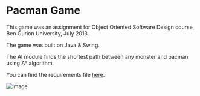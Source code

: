 Pacman Game
================

This game was an assignment for Object Oriented Software Design course, Ben Gurion University, July 2013. 

The game was built on Java & Swing.

The AI module finds the shortest path between any monster and pacman using A* algorithm.

You can find the requirements file [here](http://www.cs.bgu.ac.il/~oosd132/wiki.files/ex4.pdf).

![image](http://images.pictureshunt.com/pics/p/pacman_game-1973.gif)
